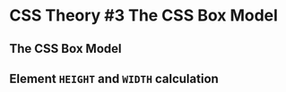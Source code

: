 # CSS Theory #3 The CSS Box Model

## The CSS Box Model

## Element `HEIGHT` and `WIDTH` calculation
